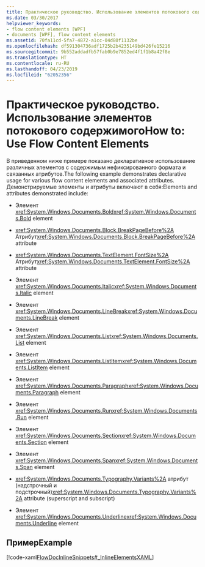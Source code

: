 ```yaml
---
title: Практическое руководство. Использование элементов потокового содержимого
ms.date: 03/30/2017
helpviewer_keywords:
- flow content elements [WPF]
- documents [WPF], flow content elements
ms.assetid: 70fa11cd-5fa7-4872-a1cc-04d80f1132be
ms.openlocfilehash: df591304736adf1725b2b4235149bd426fe15216
ms.sourcegitcommit: 9b552addadfb57fab0b9e7852ed4f1f1b8a42f8e
ms.translationtype: HT
ms.contentlocale: ru-RU
ms.lasthandoff: 04/23/2019
ms.locfileid: "62052356"
---
```

# <a name="how-to-use-flow-content-elements"></a><span data-ttu-id="47b41-102">Практическое руководство. Использование элементов потокового содержимого</span><span class="sxs-lookup"><span data-stu-id="47b41-102">How to: Use Flow Content Elements</span></span>
<span data-ttu-id="47b41-103">В приведенном ниже примере показано декларативное использование различных элементов с содержимым нефиксированного формата и связанных атрибутов.</span><span class="sxs-lookup"><span data-stu-id="47b41-103">The following example demonstrates declarative usage for various flow content elements and associated attributes.</span></span>  <span data-ttu-id="47b41-104">Демонстрируемые элементы и атрибуты включают в себя:</span><span class="sxs-lookup"><span data-stu-id="47b41-104">Elements and attributes demonstrated include:</span></span>  
  
- <span data-ttu-id="47b41-105">Элемент <xref:System.Windows.Documents.Bold></span><span class="sxs-lookup"><span data-stu-id="47b41-105"><xref:System.Windows.Documents.Bold> element</span></span>  
  
- <span data-ttu-id="47b41-106"><xref:System.Windows.Documents.Block.BreakPageBefore%2A> Атрибут</span><span class="sxs-lookup"><span data-stu-id="47b41-106"><xref:System.Windows.Documents.Block.BreakPageBefore%2A> attribute</span></span>  
  
- <span data-ttu-id="47b41-107"><xref:System.Windows.Documents.TextElement.FontSize%2A> Атрибут</span><span class="sxs-lookup"><span data-stu-id="47b41-107"><xref:System.Windows.Documents.TextElement.FontSize%2A> attribute</span></span>  
  
- <span data-ttu-id="47b41-108">Элемент <xref:System.Windows.Documents.Italic></span><span class="sxs-lookup"><span data-stu-id="47b41-108"><xref:System.Windows.Documents.Italic> element</span></span>  
  
- <span data-ttu-id="47b41-109">Элемент <xref:System.Windows.Documents.LineBreak></span><span class="sxs-lookup"><span data-stu-id="47b41-109"><xref:System.Windows.Documents.LineBreak> element</span></span>  
  
- <span data-ttu-id="47b41-110">Элемент <xref:System.Windows.Documents.List></span><span class="sxs-lookup"><span data-stu-id="47b41-110"><xref:System.Windows.Documents.List> element</span></span>  
  
- <span data-ttu-id="47b41-111">Элемент <xref:System.Windows.Documents.ListItem></span><span class="sxs-lookup"><span data-stu-id="47b41-111"><xref:System.Windows.Documents.ListItem> element</span></span>  
  
- <span data-ttu-id="47b41-112">Элемент <xref:System.Windows.Documents.Paragraph></span><span class="sxs-lookup"><span data-stu-id="47b41-112"><xref:System.Windows.Documents.Paragraph> element</span></span>  
  
- <span data-ttu-id="47b41-113">Элемент <xref:System.Windows.Documents.Run></span><span class="sxs-lookup"><span data-stu-id="47b41-113"><xref:System.Windows.Documents.Run> element</span></span>  
  
- <span data-ttu-id="47b41-114">Элемент <xref:System.Windows.Documents.Section></span><span class="sxs-lookup"><span data-stu-id="47b41-114"><xref:System.Windows.Documents.Section> element</span></span>  
  
- <span data-ttu-id="47b41-115">Элемент <xref:System.Windows.Documents.Span></span><span class="sxs-lookup"><span data-stu-id="47b41-115"><xref:System.Windows.Documents.Span> element</span></span>  
  
- <span data-ttu-id="47b41-116"><xref:System.Windows.Documents.Typography.Variants%2A> атрибут (надстрочный и подстрочный)</span><span class="sxs-lookup"><span data-stu-id="47b41-116"><xref:System.Windows.Documents.Typography.Variants%2A> attribute (superscript and subscript)</span></span>  
  
- <span data-ttu-id="47b41-117">Элемент <xref:System.Windows.Documents.Underline></span><span class="sxs-lookup"><span data-stu-id="47b41-117"><xref:System.Windows.Documents.Underline> element</span></span>  
  
## <a name="example"></a><span data-ttu-id="47b41-118">Пример</span><span class="sxs-lookup"><span data-stu-id="47b41-118">Example</span></span>  
 [!code-xaml[FlowDocInlineSnippets#_InlineElementsXAML](~/samples/snippets/csharp/VS_Snippets_Wpf/FlowDocInlineSnippets/CS/document.xaml#_inlineelementsxaml)]
